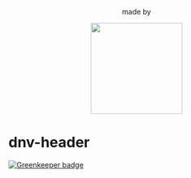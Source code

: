 <div align="center">
 <p>made by</p>
        <a href="http://www.21joint.com"><img width="180" height="auto" src="https://rawgit.com/21joint/dnv-header/header_raw/21logo2.svg"></a>
</div>

# dnv-header

[![Greenkeeper badge](https://badges.greenkeeper.io/21joint/dnv-header.svg)](https://greenkeeper.io/)

